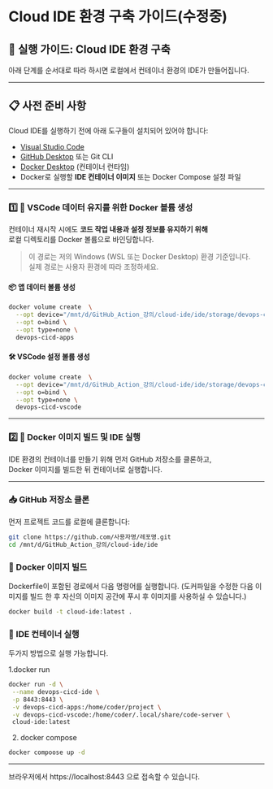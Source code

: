 # Cloud IDE 환경 구축 가이드(수정중)

## 🚀 실행 가이드: Cloud IDE 환경 구축

아래 단계를 순서대로 따라 하시면 로컬에서 컨테이너 환경의 IDE가 만들어집니다.

---

## 📋 사전 준비 사항

Cloud IDE를 실행하기 전에 아래 도구들이 설치되어 있어야 합니다:

- [Visual Studio Code](https://code.visualstudio.com/) 
- [GitHub Desktop](https://desktop.github.com/) 또는 Git CLI
- [Docker Desktop](https://www.docker.com/products/docker-desktop) (컨테이너 런타임)
- Docker로 실행할 **IDE 컨테이너 이미지** 또는 Docker Compose 설정 파일
  
---

### 1️⃣ 💾 VSCode 데이터 유지를 위한 Docker 볼륨 생성

컨테이너 재시작 시에도 **코드 작업 내용과 설정 정보를 유지하기 위해**  
로컬 디렉토리를 Docker 볼륨으로 바인딩합니다.

> 이 경로는 저의 Windows (WSL 또는 Docker Desktop) 환경 기준입니다.  
> 실제 경로는 사용자 환경에 따라 조정하세요.

#### 📦 앱 데이터 볼륨 생성

```bash
docker volume create  \
  --opt device="/mnt/d/GitHub_Action_강의/cloud-ide/ide/storage/devops-cicd-apps" \
  --opt o=bind \
  --opt type=none \
  devops-cicd-apps
```
#### 🛠️ VSCode 설정 볼륨 생성

```bash
docker volume create  \
  --opt device="/mnt/d/GitHub_Action_강의/cloud-ide/ide/storage/devops-cicd-vscode" \
  --opt o=bind \
  --opt type=none \
  devops-cicd-vscode
```
---

### 2️⃣ 🐳 Docker 이미지 빌드 및 IDE 실행

IDE 환경의 컨테이너를 만들기 위해 먼저 GitHub 저장소를 클론하고,  
Docker 이미지를 빌드한 뒤 컨테이너로 실행합니다.

---

### 📥 GitHub 저장소 클론

먼저 프로젝트 코드를 로컬에 클론합니다:

```bash
git clone https://github.com/사용자명/레포명.git
cd /mnt/d/GitHub_Action_강의/cloud-ide/ide
```

### 🔧 Docker 이미지 빌드

Dockerfile이 포함된 경로에서 다음 명령어를 실행합니다.
(도커파일을 수정한 다음 이미지를 빌드 한 후 자신의 이미지 공간에 푸시 후 이미지를 사용하실 수 있습니다.)

```bash
docker build -t cloud-ide:latest .
```

### 🚀 IDE 컨테이너 실행

두가지 방법으로 실행 가능합니다.
 
 1.docker run
 ```bash
 docker run -d \
  --name devops-cicd-ide \
  -p 8443:8443 \
  -v devops-cicd-apps:/home/coder/project \
  -v devops-cicd-vscode:/home/coder/.local/share/code-server \
  cloud-ide:latest
```
2. docker compose
```bash
docker compoose up -d
```
---
브라우저에서 https://localhost:8443 으로 접속할 수 있습니다.

